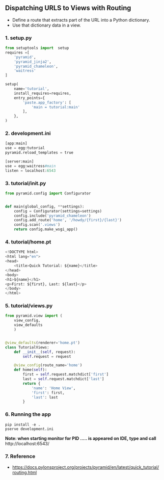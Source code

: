 ## Dispatching URLS to Views with Routing ##
- Define a route that extracts part of the URL into a Python dictionary.
- Use that dictionary data in a view.

### 1. setup.py ###
```python
from setuptools import  setup
requires =[
    'pyramid',
    'pyramid_jinja2',
    'pyramid_chameleon',
    'waitress'
]

setup(
    name='tutorial',
    install_requires=requires,
    entry_points={
        'paste.app_factory': [
            'main = tutorial:main'
        ],
    },
)
```

### 2. development.ini ###
```python
[app:main]
use = egg:tutorial
pyramid.reload_templates = true

[server:main]
use = egg:waitress#main
listen = localhost:6543
```

### 3. tutorial/__init__.py ###
```python
from pyramid.config import Configurator


def main(global_config, **settings):
    config = Configurator(settings=settings)
    config.include('pyramid_chameleon')
    config.add_route('home', '/howdy/{first}/{last}')
    config.scan('.views')
    return config.make_wsgi_app()
```

### 4. tutorial/home.pt ####
```python
<!DOCTYPE html>
<html lang="en">
<head>
    <title>Quick Tutorial: ${name}</title>
</head>
<body>
<h1>${name}</h1>
<p>First: ${first}, Last: ${last}</p>
</body>
</html>
```


### 5. tutorial/views.py ####
```python
from pyramid.view import (
    view_config,
    view_defaults
    )


@view_defaults(renderer='home.pt')
class TutorialViews:
    def __init__(self, request):
        self.request = request

    @view_config(route_name='home')
    def home(self):
        first = self.request.matchdict['first']
        last = self.request.matchdict['last']
        return {
            'name': 'Home View',
            'first': first,
            'last': last
        }
```

### 6. Running the app ###
```python
pip install -e .
pserve development.ini
```

<b> Note: when starting monitor for PID ..... is appeared on IDE, type and call</b> http://localhost:6543/

### 7. Reference ###
- https://docs.pylonsproject.org/projects/pyramid/en/latest/quick_tutorial/routing.html